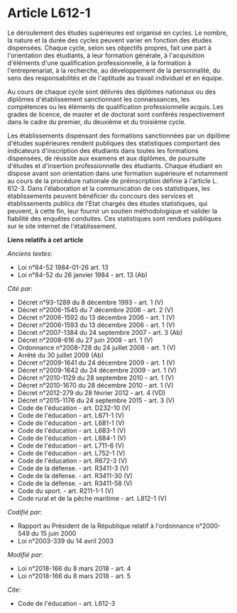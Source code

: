 # Article L612-1

Le déroulement des études supérieures est organisé en cycles. Le nombre, la nature et la durée des cycles peuvent varier en
fonction des études dispensées. Chaque cycle, selon ses objectifs propres, fait une part à l'orientation des étudiants, à
leur formation générale, à l'acquisition d'éléments d'une qualification professionnelle, à la formation à l'entreprenariat, à
la recherche, au développement de la personnalité, du sens des responsabilités et de l'aptitude au travail individuel et en
équipe.

Au cours de chaque cycle sont délivrés des diplômes nationaux ou des diplômes d'établissement sanctionnant les connaissances,
les compétences ou les éléments de qualification professionnelle acquis. Les grades de licence, de master et de doctorat sont
conférés respectivement dans le cadre du premier, du deuxième et du troisième cycle.

Les établissements dispensant des formations sanctionnées par un diplôme d'études supérieures rendent publiques des
statistiques comportant des indicateurs d'inscription des étudiants dans toutes les formations dispensées, de réussite aux
examens et aux diplômes, de poursuite d'études et d'insertion professionnelle des étudiants. Chaque étudiant en dispose avant
son orientation dans une formation supérieure et notamment au cours de la procédure nationale de préinscription définie à
l'article L. 612-3. Dans l'élaboration et la communication de ces statistiques, les établissements peuvent bénéficier du
concours des services et établissements publics de l'Etat chargés des études statistiques, qui peuvent, à cette fin, leur
fournir un soutien méthodologique et valider la fiabilité des enquêtes conduites. Ces statistiques sont rendues publiques sur
le site internet de l'établissement.

**Liens relatifs à cet article**

_Anciens textes_:

  - Loi n°84-52 1984-01-26 art. 13
  - Loi n°84-52 du 26 janvier 1984 - art. 13 (Ab)

_Cité par_:

  - Décret n°93-1289 du 8 décembre 1993 - art. 1 (V)
  - Décret n°2006-1545 du 7 décembre 2006 - art. 2 (V)
  - Décret n°2006-1592 du 13 décembre 2006 - art. 1 (V)
  - Décret n°2006-1593 du 13 décembre 2006 - art. 1 (V)
  - Décret n°2007-1384 du 24 septembre 2007 - art. 3 (Ab)
  - Décret n°2008-616 du 27 juin 2008 - art. 1 (V)
  - Ordonnance n°2008-728 du 24 juillet 2008 - art. 1 (V)
  - Arrêté du 30 juillet 2009 (Ab)
  - Décret n°2009-1641 du 24 décembre 2009 - art. 1 (V)
  - Décret n°2009-1642 du 24 décembre 2009 - art. 1 (V)
  - Décret n°2010-1129 du 28 septembre 2010 - art. 1 (V)
  - Décret n°2010-1670 du 28 décembre 2010 - art. 1 (V)
  - Décret n°2012-279 du 28 février 2012 - art. 4 (VD)
  - Décret n°2015-1176 du 24 septembre 2015 - art. 3 (V)
  - Code de l'éducation - art. D232-10 (V)
  - Code de l'éducation - art. L671-1 (V)
  - Code de l'éducation - art. L681-1 (V)
  - Code de l'éducation - art. L683-1 (V)
  - Code de l'éducation - art. L684-1 (V)
  - Code de l'éducation - art. L711-6 (V)
  - Code de l'éducation - art. L752-1 (V)
  - Code de l'éducation - art. R672-3 (V)
  - Code de la défense. - art. R3411-3 (V)
  - Code de la défense. - art. R3411-30 (V)
  - Code de la défense. - art. R3411-58 (V)
  - Code du sport. - art. R211-1-1 (V)
  - Code rural et de la pêche maritime - art. L812-1 (V)

_Codifié par_:

  - Rapport au Président de la République relatif à l'ordonnance n°2000-549 du 15 juin 2000
  - Loi n°2003-339 du 14 avril 2003

_Modifié par_:

  - Loi n°2018-166 du 8 mars 2018 - art. 4
  - Loi n°2018-166 du 8 mars 2018 - art. 5

_Cite_:

  - Code de l'éducation - art. L612-3
